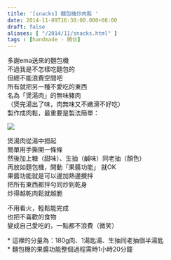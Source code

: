 ```yaml
---
title: '[snacks] 麵包機炒肉鬆 '
date: 2014-11-09T16:30:00.000+08:00
draft: false
aliases: [ "/2014/11/snacks.html" ]
tags : [handmade - 開伙]
---
```


多謝ema送來的麵包機  
不過我是不怎樣吃麵包的  
但總不能浪費空間吧  
所有就把另一種不愛吃的東西  
名為「煲湯肉」的無味豬肉  
（煲完湯出了味，肉無味又不嫩滑不好吃）  
製作成肉鬆，最重要是製法簡單：  

![](/images/driedmeat.jpg)

煲湯肉從湯中撈起  
簡單用手撕開一條條  
然後加上糖（甜味）、生抽（鹹味）同老抽（顏色）  
再放如麵包機，開動「果醬功能」 就OK  
果醬功能就是可以邊加熱邊攪拌  
把所有東西都拌勻同炒到乾身  
炒得越乾肉鬆就越脆  
  
不用看火，輕鬆能完成  
也把不喜歡的食物  
變成自己愛吃的，一點都不浪費（微笑）  
  
\* 這裡的分量為：180g肉、1湯匙湯、生抽同老抽個半湯匙  
\* 麵包機的果醬功能整個過程需時1小時20分鐘
